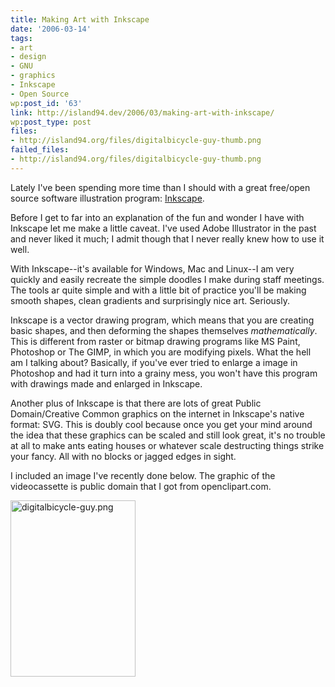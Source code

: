 ```yaml
---
title: Making Art with Inkscape
date: '2006-03-14'
tags:
- art
- design
- GNU
- graphics
- Inkscape
- Open Source
wp:post_id: '63'
link: http://island94.dev/2006/03/making-art-with-inkscape/
wp:post_type: post
files:
- http://island94.org/files/digitalbicycle-guy-thumb.png
failed_files:
- http://island94.org/files/digitalbicycle-guy-thumb.png
---
```


Lately I've been spending more time than I should with a great free/open source software illustration program: <a href="http://inkscape.org">Inkscape</a>.

Before I get to far into an explanation of the fun and wonder I have with Inkscape let me make a little caveat.  I've used Adobe Illustrator in the past and never liked it much; I admit though that I never really knew how to use it well.

With Inkscape--it's available for Windows, Mac and Linux--I am very quickly and easily recreate the simple doodles I make during staff meetings.  The tools ar quite simple and with a little bit of practice you'll be making smooth shapes, clean gradients and surprisingly nice art.  Seriously.

Inkscape is a vector drawing program, which means that you are creating basic shapes, and then deforming the shapes themselves <em>mathematically</em>.  This is different from raster or bitmap drawing programs like MS Paint, Photoshop or The GIMP, in which you are modifying pixels.  What the hell am I talking about?  Basically, if you've ever tried to enlarge a image in Photoshop and had it turn into a grainy mess, you won't have this program with drawings made and enlarged in Inkscape.

Another plus of Inkscape is that there are lots of great Public Domain/Creative Common graphics on the internet in Inkscape's native format: SVG.  This is doubly cool because once you get your mind around the idea that these graphics can be scaled and still look great, it's no trouble at all to make ants eating houses or whatever scale destructing things strike your fancy.  All with no blocks or jagged edges in sight.

I included an image I've recently done below.  The graphic of the videocassette is public domain that I got from openclipart.com. 

<a href="digitalbicycle-guy.png"><img alt="digitalbicycle-guy.png" class="centered" src="http://island94.org/files/digitalbicycle-guy-thumb.png" width="200" height="282" border="0" /></a>

